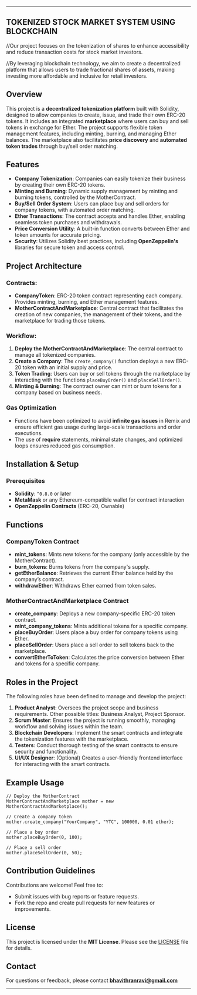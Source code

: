 ----------------------------------------------------
**TOKENIZED STOCK MARKET SYSTEM USING BLOCKCHAIN**
----------------------------------------------------

//Our project focuses on the tokenization of shares to enhance accessibility and reduce transaction costs for stock market investors. 

//By leveraging blockchain technology, we aim to create a decentralized platform that allows users to trade fractional shares of assets, making investing more affordable and inclusive for retail investors.


## Overview
This project is a **decentralized tokenization platform** built with Solidity, designed to allow companies to create, issue, and trade their own ERC-20 tokens. It includes an integrated **marketplace** where users can buy and sell tokens in exchange for Ether. The project supports flexible token management features, including minting, burning, and managing Ether balances. The marketplace also facilitates **price discovery** and **automated token trades** through buy/sell order matching.

## Features
- **Company Tokenization**: Companies can easily tokenize their business by creating their own ERC-20 tokens.
- **Minting and Burning**: Dynamic supply management by minting and burning tokens, controlled by the MotherContract.
- **Buy/Sell Order System**: Users can place buy and sell orders for company tokens, with automated order matching.
- **Ether Transactions**: The contract accepts and handles Ether, enabling seamless token purchases and withdrawals.
- **Price Conversion Utility**: A built-in function converts between Ether and token amounts for accurate pricing.
- **Security**: Utilizes Solidity best practices, including **OpenZeppelin's** libraries for secure token and access control.

## Project Architecture

### Contracts:
- **CompanyToken**: ERC-20 token contract representing each company. Provides minting, burning, and Ether management features.
- **MotherContractAndMarketplace**: Central contract that facilitates the creation of new companies, the management of their tokens, and the marketplace for trading those tokens.

### Workflow:
1. **Deploy the MotherContractAndMarketplace**: The central contract to manage all tokenized companies.
2. **Create a Company**: The `create_company()` function deploys a new ERC-20 token with an initial supply and price.
3. **Token Trading**: Users can buy or sell tokens through the marketplace by interacting with the functions `placeBuyOrder()` and `placeSellOrder()`.
4. **Minting & Burning**: The contract owner can mint or burn tokens for a company based on business needs.

### Gas Optimization
- Functions have been optimized to avoid **infinite gas issues** in Remix and ensure efficient gas usage during large-scale transactions and order executions.
- The use of **require** statements, minimal state changes, and optimized loops ensures reduced gas consumption.

## Installation & Setup

### Prerequisites
- **Solidity**: `^0.8.0` or later
- **MetaMask** or any Ethereum-compatible wallet for contract interaction
- **OpenZeppelin Contracts** (ERC-20, Ownable)


## Functions

### CompanyToken Contract
- **mint_tokens**: Mints new tokens for the company (only accessible by the MotherContract).
- **burn_tokens**: Burns tokens from the company's supply.
- **getEtherBalance**: Retrieves the current Ether balance held by the company’s contract.
- **withdrawEther**: Withdraws Ether earned from token sales.

### MotherContractAndMarketplace Contract
- **create_company**: Deploys a new company-specific ERC-20 token contract.
- **mint_company_tokens**: Mints additional tokens for a specific company.
- **placeBuyOrder**: Users place a buy order for company tokens using Ether.
- **placeSellOrder**: Users place a sell order to sell tokens back to the marketplace.
- **convertEtherToToken**: Calculates the price conversion between Ether and tokens for a specific company.


## Roles in the Project
The following roles have been defined to manage and develop the project:

1. **Product Analyst**: Oversees the project scope and business requirements. Other possible titles: Business Analyst, Project Sponsor.
2. **Scrum Master**: Ensures the project is running smoothly, managing workflow and solving issues within the team.
3. **Blockchain Developers**: Implement the smart contracts and integrate the tokenization features with the marketplace.
4. **Testers**: Conduct thorough testing of the smart contracts to ensure security and functionality.
5. **UI/UX Designer**: (Optional) Creates a user-friendly frontend interface for interacting with the smart contracts.

## Example Usage

```solidity
// Deploy the MotherContract
MotherContractAndMarketplace mother = new MotherContractAndMarketplace();

// Create a company token
mother.create_company("YourCompany", "YTC", 100000, 0.01 ether);

// Place a buy order
mother.placeBuyOrder(0, 100);

// Place a sell order
mother.placeSellOrder(0, 50);
```

## Contribution Guidelines

Contributions are welcome! Feel free to:
- Submit issues with bug reports or feature requests.
- Fork the repo and create pull requests for new features or improvements.

## License
This project is licensed under the **MIT License**. Please see the [LICENSE](https://github.com/remy/mit-license.git) file for details.

## Contact
For questions or feedback, please contact **bhavithranravi@gmail.com**

---
